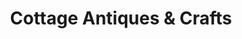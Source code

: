 ---
title: "Cottage Antiques & Crafts"
url: /allentown/cottage-antiques-and-crafts/
shop: antiques
---